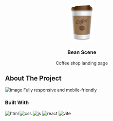 
<br />
<div align="center">
  <a href="https://github.com/othneildrew/Best-README-Template">
    <img src="public/coffee.png" alt="Logo" width="80">
  </a>

  <h3 align="center">Bean Scene</h3>

  <p align="center">
    Coffee shop landing page
  </p>
</div>

## About The Project

![image](https://github.com/den-asmos/bean-scene/assets/103278084/4695251d-f3ab-407d-ab4e-b78cf53cf4e7)
Fully responsive and mobile-friendly

### Built With
<div>
  <img src="https://user-images.githubusercontent.com/25181517/192158954-f88b5814-d510-4564-b285-dff7d6400dad.png" alt="html" width="40px"/>
  <img src="https://user-images.githubusercontent.com/25181517/183898674-75a4a1b1-f960-4ea9-abcb-637170a00a75.png" alt="css" width="40px"/>
  <img src="https://user-images.githubusercontent.com/25181517/117447155-6a868a00-af3d-11eb-9cfe-245df15c9f3f.png" alt="js" width="40px"/>
  <img src="https://user-images.githubusercontent.com/25181517/183897015-94a058a6-b86e-4e42-a37f-bf92061753e5.png" alt="react" width="40px"/>
  <img src="https://upload.wikimedia.org/wikipedia/commons/thumb/f/f1/Vitejs-logo.svg/1039px-Vitejs-logo.svg.png" alt="vite" width="40px"/>
</div>
